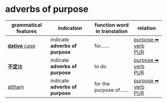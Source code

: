 # adverbs of purpose

|grammatical features|indication|function word<br>in translation|relation|
|-|-|-|-|
|[**dative** case](https://assets-hk.wikipali.org/pali-handbook/zh-Hans/declension/dat.html)|indicate **adverbs of purpose**|for……|[purpose ➡ verb<br>PUR](https://assets-hk.wikipali.org/pali-handbook/zh-Hans/basic-relation/dat/dat-pur.html)|
|[**不定**体](https://assets-hk.wikipali.org/pali-handbook/zh-Hans/declension/dat.html)|indicate **adverbs of purpose**|to do|[purpose ➡ verb<br>PUR](https://assets-hk.wikipali.org/pali-handbook/zh-Hans/basic-relation/verb/inf.html)|
|[atthaṃ]()|indicate **adverbs of purpose**|for the purpose of……|[purpose ➡ verb<br>PUR](https://assets-hk.wikipali.org/pali-handbook/zh-Hans/basic-relation/verb/inf.html)|

